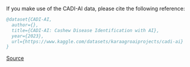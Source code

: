 If you make use of the CADI-AI data, please cite the following reference:

``` bibtex 
@dataset{CADI-AI,
  author={},
  title={CADI-AI: Cashew Disease Identification with AI},
  year={2023},
  url={https://www.kaggle.com/datasets/karaagroaiprojects/cadi-ai}
}
```

[Source](https://www.kaggle.com/datasets/karaagroaiprojects/cadi-ai)